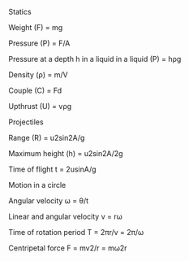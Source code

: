 Statics


Weight (F) = mg

Pressure (P) = F/A

Pressure at a depth h in a liquid in a liquid (P) = hρg

Density (ρ) = m/V

Couple (C) = Fd

Upthrust (U) = vρg


Projectiles


Range (R) = u2sin2A/g

Maximum height (h) = u2sin2A/2g

Time of flight t = 2usinA/g


Motion in a circle


Angular velocity ω = θ/t

Linear and angular velocity v = rω

Time of rotation period T = 2πr/v = 2π/ω

Centripetal force F = mv2/r = mω2r